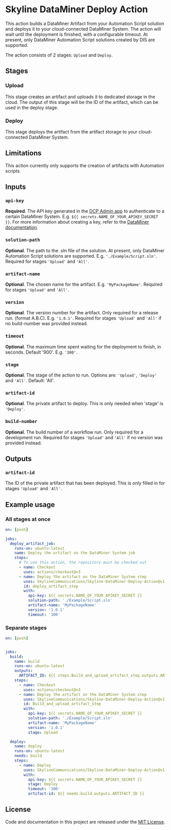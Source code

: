 # Skyline DataMiner Deploy Action

This action builds a DataMiner Artifact from your Automation Script solution and deploys it to your cloud-connected DataMiner System. The action will wait until the deployment is finished, with a configurable timeout. At present, only DataMiner Automation Script solutions created by DIS are supported.

The action consists of 2 stages: `Upload` and `Deploy`.

## Stages

### Upload

This stage creates an artifact and uploads it to dedicated storage in the cloud. The output of this stage will be the ID of the artifact, which can be used in the deploy stage.

### Deploy

This stage deploys the artifact from the artifact storage to your cloud-connected DataMiner System.

## Limitations

This action currently only supports the creation of artifacts with Automation scripts.

## Inputs

### `api-key`

**Required**. The API key generated in the [DCP Admin app](https://admin.dataminer.services) to authenticate to a certain DataMiner System. E.g. `${{ secrets.NAME_OF_YOUR_APIKEY_SECRET }}`. For more information about creating a key, refer to the [DataMiner documentation](https://docs.dataminer.services/user-guide/Cloud_Platform/CloudAdminApp/Managing_DCP_keys.html).

### `solution-path`

**Optional**. The path to the .sln file of the solution. At present, only DataMiner Automation Script solutions are supported. E.g. `'./Example/Script.sln'`. Required for stages `'Upload'` and `'All'`.

### `artifact-name`

**Optional**. The chosen name for the artifact. E.g. `'MyPackageName'`. Required for stages `'Upload'` and `'All'`.

### `version`

**Optional**.
The version number for the artifact. Only required for a release run. (format A.B.C). E.g. `'1.0.1'`. Required for stages `'Upload'` and `'All'` if no build-number was provided instead.

### `timeout`

**Optional**. The maximum time spent waiting for the deployment to finish, in seconds. Default '900'. E.g. `'300'`.

### `stage`

**Optional**. The stage of the action to run. Options are: `'Upload'`, `'Deploy'` and `'All'`. Default: 'All'.

### `artifact-id`

**Optional**. The private artifact to deploy. This is only needed when 'stage' is `'Deploy'`.

### `build-number`

**Optional**.
The build number of a workflow run. Only required for a development run. Required for stages `'Upload'` and `'All'` if no version was provided instead.

## Outputs

### `artifact-id`

The ID of the private artifact that has been deployed. This is only filled in for stages `'Upload'` and `'All'`.

## Example usage

### All stages at once

```yaml
on: [push]

jobs:
  deploy_artifact_job:
    runs-on: ubuntu-latest
    name: Deploy the artifact on the DataMiner System job
    steps:
      # To use this action, the repository must be checked out 
      - name: Checkout	
        uses: actions/checkout@v3
      - name: Deploy the artifact on the DataMiner System step
        uses: SkylineCommunications/Skyline-DataMiner-Deploy-Action@v1
        id: deploy_artifact_step
        with:
          api-key: ${{ secrets.NAME_OF_YOUR_APIKEY_SECRET }}
          solution-path: './Example/Script.sln'
          artifact-name: 'MyPackageName'
          version: '1.0.1'
          timeout: '300'
```

### Separate stages

```yaml
on: [push]


jobs:
  build:
    name: build
    runs-on: ubuntu-latest
    outputs:
      ARTIFACT_ID: ${{ steps.Build_and_upload_artifact_step.outputs.ARTIFACT_ID }}
    steps:
      - name: Checkout	
        uses: actions/checkout@v3
      - name: Deploy the artifact on the DataMiner System step
        uses: SkylineCommunications/Skyline-DataMiner-Deploy-Action@v1
        id: Build_and_upload_artifact_step
        with:
          api-key: ${{ secrets.NAME_OF_YOUR_APIKEY_SECRET }}
          solution-path: './Example/Script.sln'
          artifact-name: 'MyPackageName'
          version: '1.0.1'
          stage: Upload

  deploy:
    name: deploy
    runs-on: ubuntu-latest
    needs: build
    steps:
      - name: Deploy
        uses: SkylineCommunications/Skyline-DataMiner-Deploy-Action@v1
        with:
          api-key: ${{ secrets.NAME_OF_YOUR_APIKEY_SECRET }}
          stage: Deploy
          timeout: '300'
          artifact-id: ${{ needs.build.outputs.ARTIFACT_ID }}
```

## License

Code and documentation in this project are released under the [MIT License](https://github.com/SkylineCommunications/Skyline-DataMiner-Deploy-Action/blob/feature/preRelease/LICENSE.txt). 
